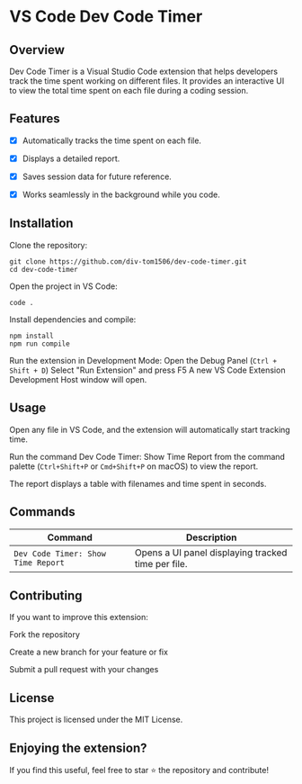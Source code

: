 # VS Code Dev Code Timer

## Overview

Dev Code Timer is a Visual Studio Code extension that helps developers track the time spent working on different files. It provides an interactive UI to view the total time spent on each file during a coding session.

## Features

- [x] Automatically tracks the time spent on each file.

- [x] Displays a detailed report.

- [x] Saves session data for future reference.

- [x] Works seamlessly in the background while you code.

## Installation

Clone the repository:

    git clone https://github.com/div-tom1506/dev-code-timer.git
    cd dev-code-timer

Open the project in VS Code:

    code .

Install dependencies and compile:

    npm install
    npm run compile

Run the extension in Development Mode:
Open the Debug Panel (`Ctrl + Shift + D`)
Select "Run Extension" and press F5
A new VS Code Extension Development Host window will open.

## Usage

Open any file in VS Code, and the extension will automatically start tracking time.

Run the command Dev Code Timer: Show Time Report from the command palette (`Ctrl+Shift+P` or `Cmd+Shift+P` on macOS) to view the report.

The report displays a table with filenames and time spent in seconds.

## Commands

| Command | Description |
|---------|-------------|
| `Dev Code Timer: Show Time Report` | Opens a UI panel displaying tracked time per file. |


## Contributing

If you want to improve this extension:

Fork the repository

Create a new branch for your feature or fix

Submit a pull request with your changes

## License

This project is licensed under the MIT License.

## Enjoying the extension?

If you find this useful, feel free to star ⭐ the repository and contribute!